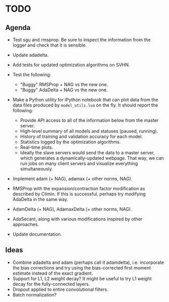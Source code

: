 <!--
  ** File Name: TODO.md
  ** Author:    Aditya Ramesh
  ** Date:      08/29/2015
  ** Contact:   _@adityaramesh.com
-->

# TODO

## Agenda

- Test sgu and rmsprop. Be sure to inspect the information from the logger and
check that it is sensible.
- Update adadelta.
- Add tests for updated optimization algorithms on SVHN.
- Test the following:
  - "Buggy" RMSProp + NAG vs the new one.
  - "Buggy" AdaDelta + NAG vs the new one.

- Make a Python utility for iPython notebook that can plot data from the data
files produced by `model_utils.lua` on the fly. It should report the following:
  - Provide API access to all of the information below from the master server.
  - High-level summary of all models and statuses (paused, running).
  - History of training and validation accuracy for each model.
  - Statistics logged by the optimization algorithms.
  - Real-time plots.
  - Ideally the slave servers would send the data to a master server, which
  generates a dynamically-updated webpage. That way, we can run jobs on many
  client servers and visualize everything simultaneously.

- Implement adam (+ NAG), adamax (+ other norms, NAG).
- RMSProp with the expansion/contraction factor modification as described by
Climin. If this is successful, perhaps try modifying AdaDelta in the same way.
- AdamDelta (+ NAG), AdamaxDelta (+ other norms, NAG).
- AdaSecant, along with various modifications inspired by other approaches.
- Update documentation.

## Ideas

- Combine adadelta and adam (perhaps call it adamdelta), i.e. incorporate the
bias corrections and try using the bias-corrected first moment estimate instead
of the exact gradient.
- Support for L1, L2 weight decay? It might be useful to try L1 weight decay for
the fully-connected layers.
- Dropout applied to entire convolutional filters.
- Batch normalization?
